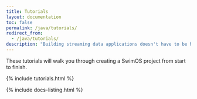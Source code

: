 ```yaml
---
title: Tutorials
layout: documentation
toc: false
permalink: /java/tutorials/
redirect_from:
  - /java/tutorials/
description: "Building streaming data applications doesn't have to be hard. Learn how to use SwimOS's stateful back-end & real time front-end to bring your data to life."
---
```


These tutorials will walk you through creating a SwimOS project from start to finish.

{% include tutorials.html %}

{% include docs-listing.html %}

